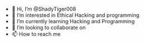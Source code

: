 - 👋 Hi, I’m @ShadyTiger008
- 👀 I’m interested in Ethical Hacking and programming
- 🌱 I’m currently learning Hacking and Programming
- 💞️ I’m looking to collaborate on 
- 📫 How to reach me 

<!---
ShadyTiger008/ShadyTiger008 is a ✨ special ✨ repository because its `README.md` (this file) appears on your GitHub profile.
You can click the Preview link to take a look at your changes.
--->
